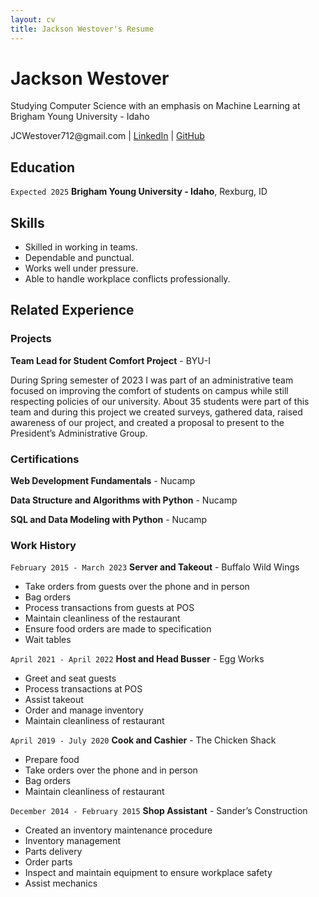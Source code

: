 ```yaml
---
layout: cv
title: Jackson Westover's Resume
---
```


# Jackson Westover

Studying Computer Science with an emphasis on Machine Learning at Brigham Young University - Idaho

<div id="webaddress">
JCWestover712@gmail.com
| <a href="https://www.linkedin.com/in/jackson-westover-549813291">LinkedIn</a>
| <a href="https://github.com/byuids-resumes/westoverj_resume">GitHub</a>
</div>

## Education

`Expected 2025`
**Brigham Young University - Idaho**, Rexburg, ID

## Skills

- Skilled in working in teams.
- Dependable and punctual.
- Works well under pressure.
- Able to handle workplace conflicts professionally.

## Related Experience

### Projects

**Team Lead for Student Comfort Project** - BYU-I

During Spring semester of 2023 I was part of an administrative team focused on improving the comfort of students on campus while still respecting policies of our university. About 35 students were part of this team and during this project we created surveys, gathered data, raised awareness of our project, and created a proposal to present to the President’s Administrative Group.

### Certifications

**Web Development Fundamentals** - Nucamp

**Data Structure and Algorithms with Python** - Nucamp

**SQL and Data Modeling with Python** - Nucamp

### Work History

`February 2015 - March 2023`
**Server and Takeout** - Buffalo Wild Wings

- Take orders from guests over the phone and in person
- Bag orders
- Process transactions from guests at POS
- Maintain cleanliness of the restaurant
- Ensure food orders are made to specification
- Wait tables

`April 2021 - April 2022`
**Host and Head Busser** - Egg Works

- Greet and seat guests
- Process transactions at POS
- Assist takeout
- Order and manage inventory
- Maintain cleanliness of restaurant

`April 2019 - July 2020`
**Cook and Cashier** - The Chicken Shack

- Prepare food
- Take orders over the phone and in person
- Bag orders
- Maintain cleanliness of restaurant

`December 2014 - February 2015`
**Shop Assistant** - Sander’s Construction

- Created an inventory maintenance procedure
- Inventory management
- Parts delivery
- Order parts
- Inspect and maintain equipment to ensure workplace safety
- Assist mechanics

<!-- ### Footer

Last updated: December 2023 -->
